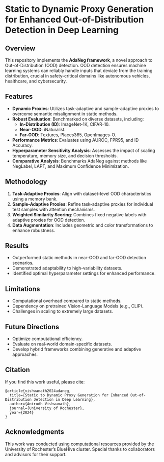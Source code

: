 # Static to Dynamic Proxy Generation for Enhanced Out-of-Distribution Detection in Deep Learning

## Overview
This repository implements the **AdaNeg framework**, a novel approach to Out-of-Distribution (OOD) detection. OOD detection ensures machine learning systems can reliably handle inputs that deviate from the training distribution, crucial in safety-critical domains like autonomous vehicles, healthcare, and cybersecurity.

## Features
- **Dynamic Proxies**: Utilizes task-adaptive and sample-adaptive proxies to overcome semantic misalignment in static methods.
- **Robust Evaluation**: Benchmarked on diverse datasets, including:
  - **In-Distribution (ID)**: ImageNet-1K, CIFAR-10.
  - **Near-OOD**: iNaturalist.
  - **Far-OOD**: Textures, Places365, OpenImages-O.
- **Performance Metrics**: Evaluates using AUROC, FPR95, and ID Accuracy.
- **Hyperparameter Sensitivity Analysis**: Assesses the impact of scaling temperature, memory size, and decision thresholds.
- **Comparative Analysis**: Benchmarks AdaNeg against methods like NegLabel, LAPT, and Maximum Confidence Minimization.

## Methodology
1. **Task-Adaptive Proxies**: Align with dataset-level OOD characteristics using a memory bank.
2. **Sample-Adaptive Proxies**: Refine task-adaptive proxies for individual test samples with attention mechanisms.
3. **Weighted Similarity Scoring**: Combines fixed negative labels with adaptive proxies for OOD detection.
4. **Data Augmentation**: Includes geometric and color transformations to enhance robustness.

## Results
- Outperformed static methods in near-OOD and far-OOD detection scenarios.
- Demonstrated adaptability to high-variability datasets.
- Identified optimal hyperparameter settings for enhanced performance.

## Limitations
- Computational overhead compared to static methods.
- Dependency on pretrained Vision-Language Models (e.g., CLIP).
- Challenges in scaling to extremely large datasets.

## Future Directions
- Optimize computational efficiency.
- Evaluate on real-world domain-specific datasets.
- Develop hybrid frameworks combining generative and adaptive approaches.


## Citation
If you find this work useful, please cite:

```
@article{vishwanath2024adaneg,
  title={Static to Dynamic Proxy Generation for Enhanced Out-of-Distribution Detection in Deep Learning},
  author={Anirudh Vishwanath},
  journal={University of Rochester},
  year={2024}
}
```

## Acknowledgments
This work was conducted using computational resources provided by the University of Rochester’s BlueHive cluster. Special thanks to collaborators and advisors for their support.

